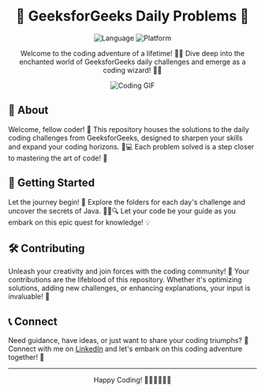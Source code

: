 <h1 align="center">🚀 GeeksforGeeks Daily Problems 🚀</h1>

<p align="center">
  <img src="https://img.shields.io/badge/Language-Java-blue.svg" alt="Language">
  <img src="https://img.shields.io/badge/Platform-GeeksforGeeks-green.svg" alt="Platform">
</p>

<p align="center">
  Welcome to the coding adventure of a lifetime! 🎩🔮 Dive deep into the enchanted world of GeeksforGeeks daily challenges and emerge as a coding wizard! 🧙✨
</p>

<p align="center">
  <img src="https://media.giphy.com/media/ZVik7pBtu9dNS/giphy.gif" alt="Coding GIF">
</p>

## 📜 About

Welcome, fellow coder! 🌟 This repository houses the solutions to the daily coding challenges from GeeksforGeeks, designed to sharpen your skills and expand your coding horizons. 🌌💻 Each problem solved is a step closer to mastering the art of code! 🚀

## 🚀 Getting Started

Let the journey begin! 🌠 Explore the folders for each day's challenge and uncover the secrets of Java. 🕵️‍♂️🔍 Let your code be your guide as you embark on this epic quest for knowledge! 💡

## 🛠️ Contributing

Unleash your creativity and join forces with the coding community! 🤝 Your contributions are the lifeblood of this repository. Whether it's optimizing solutions, adding new challenges, or enhancing explanations, your input is invaluable! 🎉

## 📞 Connect

Need guidance, have ideas, or just want to share your coding triumphs? 💬 Connect with me on [LinkedIn](https://www.linkedin.com/in/mr-jayeshmuley) and let's embark on this coding adventure together! 🚀


---
<p align="center">
  Happy Coding! 🌟🚀👩‍💻👨‍💻
</p>
